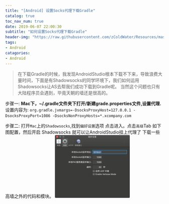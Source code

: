```yaml
---
title: "[Android] 设置Socks代理下载Gradle"
catalog: true
toc_nav_num: true
date: 2019-06-07 22:00:30
subtitle: "如何设置Socks代理下载Gradle"
header-img: "https://raw.githubusercontent.com/zColdWater/Resources/master/Images/computer-1245714.jpg"
tags:
- Android
catagories:
- Android
---
```


> 在下载Gradle的时候，我发现AndroidStudio根本下载不下来，导致浪费大量时间，下面是有Shadowsocks的同学环境下，我们如何运用Shadowsocks让AS去帮我们成功下载到Gradle呢。 当然这个问题也只有大陆程序员会遇到，毕竟天朝的墙还是很高的。

步骤一: **Mac下，~/.gradle文件夹下打开/新建grade.properties文件,设置代理.** 设置内容为: `org.gradle.jvmargs=-DsocksProxyHost=127.0.0.1 -DsocksProxyPort=1086 -DsocksNonProxyHosts=*.xcompany.com`

步骤二: 打开`Mac`上的`Shadowsocks`,找到`偏好设置`选项 点击进入。点击`高级`Tab 如下图配置，然后开启 Shadowsocks 就可以让AndroidStudio挂上代理了 下载一些 高墙之外的代码和模块。
<img src="https://raw.githubusercontent.com/zColdWater/Resources/master/Images/shadowsocks_advance.png" height="200" />


